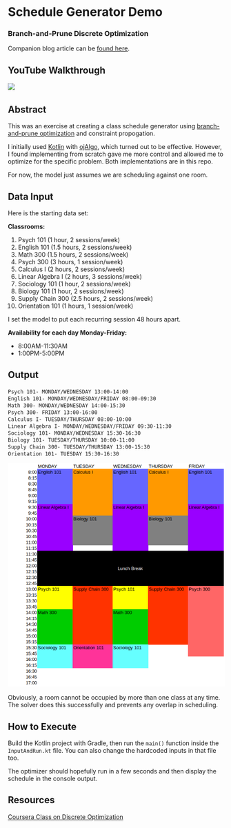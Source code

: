 # Schedule Generator Demo
### Branch-and-Prune Discrete Optimization

Companion blog article can be [found here](https://towardsdatascience.com/sudokus-and-schedules-60f3de5dfe0d).

## YouTube Walkthrough

[![](https://img.youtube.com/vi/2iZBcVr5OaQ/hqdefault.jpg)](https://www.youtube.com/watch?v=2iZBcVr5OaQ)

## Abstract

This was an exercise at creating a class schedule generator using [branch-and-prune optimization](https://en.wikipedia.org/wiki/Branch_and_bound) and constraint propogation. 

I initially used [Kotlin](http://kotlinlang.org/) with [ojAlgo](http://www.ojalgo.org/), which turned out to be effective. However, I found implementing from scratch gave me more control and allowed me to optimize for the specific problem. Both implementations are in this repo. 

For now, the model just assumes we are scheduling against one room.


## Data Input

Here is the starting data set:

**Classrooms:**

1) Psych 101 (1 hour, 2 sessions/week)
2) English 101 (1.5 hours, 2 sessions/week)
3) Math 300 (1.5 hours, 2 sessions/week)
4) Psych 300 (3 hours, 1 session/week)
5) Calculus I (2 hours, 2 sessions/week)
6) Linear Algebra I (2 hours, 3 sessions/week)
7) Sociology 101 (1 hour, 2 sessions/week)
8) Biology 101 (1 hour, 2 sessions/week)
9) Supply Chain 300 (2.5 hours, 2 sessions/week)
10) Orientation 101 (1 hours, 1 session/week)

I set the model to put each recurring session 48 hours apart.

**Availability for each day Monday-Friday:**

* 8:00AM-11:30AM
* 1:00PM-5:00PM

## Output

```
Psych 101- MONDAY/WEDNESDAY 13:00-14:00
English 101- MONDAY/WEDNESDAY/FRIDAY 08:00-09:30
Math 300- MONDAY/WEDNESDAY 14:00-15:30
Psych 300- FRIDAY 13:00-16:00
Calculus I- TUESDAY/THURSDAY 08:00-10:00
Linear Algebra I- MONDAY/WEDNESDAY/FRIDAY 09:30-11:30
Sociology 101- MONDAY/WEDNESDAY 15:30-16:30
Biology 101- TUESDAY/THURSDAY 10:00-11:00
Supply Chain 300- TUESDAY/THURSDAY 13:00-15:30
Orientation 101- TUESDAY 15:30-16:30
```

![](kotlin_from_scratch_solution/output.png)

Obviously, a room cannot be occupied by more than one class at any time. The solver does this successfully and prevents any overlap in scheduling. 


## How to Execute

Build the Kotlin project with Gradle, then run the `main()` function inside the `InputAndRun.kt` file. You can also change the hardcoded inputs in that file too.

The optimizer should hopefully run in a few seconds and then display the schedule in the console output. 


## Resources

[Coursera Class on Discrete Optimization](https://www.coursera.org/learn/discrete-optimization/home/welcome)
